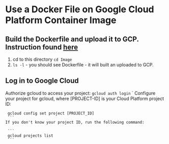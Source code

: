# Use a Docker File on Google Cloud Platform Container Image
 
## Build the Dockerfile and upload it to GCP.  Instruction found [here](https://cloud.google.com/container-builder/docs/quickstarts/dockerfile)

1.  cd to this directory `cd Image`
2.  `ls -l` - you should see Dockerfile - it will built an uploaded to GCP.

## Log in to Google Cloud

Authorize gcloud to access your project:
    ```
    gcloud auth login
    ```
`
Configure your project for gcloud, where [PROJECT-ID] is your Cloud Platform project ID:

   ```
    gcloud config set project [PROJECT_ID]
    ```
If you don't know your project ID, run the following command:

    ```
    gcloud projects list
    ```



    